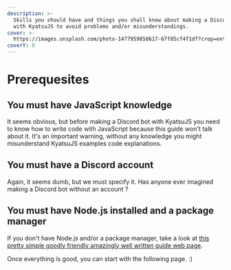 ```yaml
---
description: >-
  Skills you should have and things you shall know about making a Discord bot
  with KyatsuJS to avoid problems and/or misunderstandings.
cover: >-
  https://images.unsplash.com/photo-1477959858617-67f85cf4f1df?crop=entropy&cs=srgb&fm=jpg&ixid=M3wxOTcwMjR8MHwxfHNlYXJjaHwyfHxjaXR5fGVufDB8fHx8MTY4MzgxOTk2M3ww&ixlib=rb-4.0.3&q=85
coverY: 0
---
```


# Prerequesites

## You must have JavaScript knowledge

It seems obvious, but before making a Discord bot with KyatsuJS you need to know how to write code with JavaScript because this guide won't talk about it. It's an important warning, without any knowledge you might misunderstand KyatsuJS examples code explanations.

## You must have a Discord account

Again, it seems dumb, but we must specify it. Has anyone ever imagined making a Discord bot without an account ?

## You must have Node.js installed and a package manager

If you don't have Node.js and/or a package manager, take a look at [this pretty simple goodly friendly amazingly well written guide web page](https://docs.npmjs.com/downloading-and-installing-node-js-and-npm).

Once everything is good, you can start with the following page. :)
